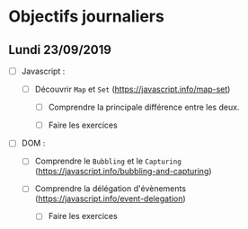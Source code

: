 # Objectifs journaliers

## Lundi 23/09/2019

* [ ] Javascript :

  * [ ] Découvrir `Map` et `Set` (https://javascript.info/map-set)
    * [ ] Comprendre la principale différence entre les deux.
    * [ ] Faire les exercices
  


* [ ] DOM : 

  * [ ] Comprendre le `Bubbling` et le `Capturing` (https://javascript.info/bubbling-and-capturing)

  * [ ] Comprendre la délégation d'évènements (https://javascript.info/event-delegation)
    * [ ] Faire les exercices
